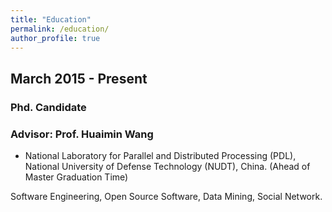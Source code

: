 ```yaml
---
title: "Education"
permalink: /education/
author_profile: true
---
```


## March 2015 - Present
### Phd. Candidate
### Advisor: Prof. Huaimin Wang
* National Laboratory for Parallel and Distributed Processing (PDL), National University of Defense Technology (NUDT), China. (Ahead of Master Graduation Time)

Software Engineering, Open Source Software, Data Mining, Social Network. 